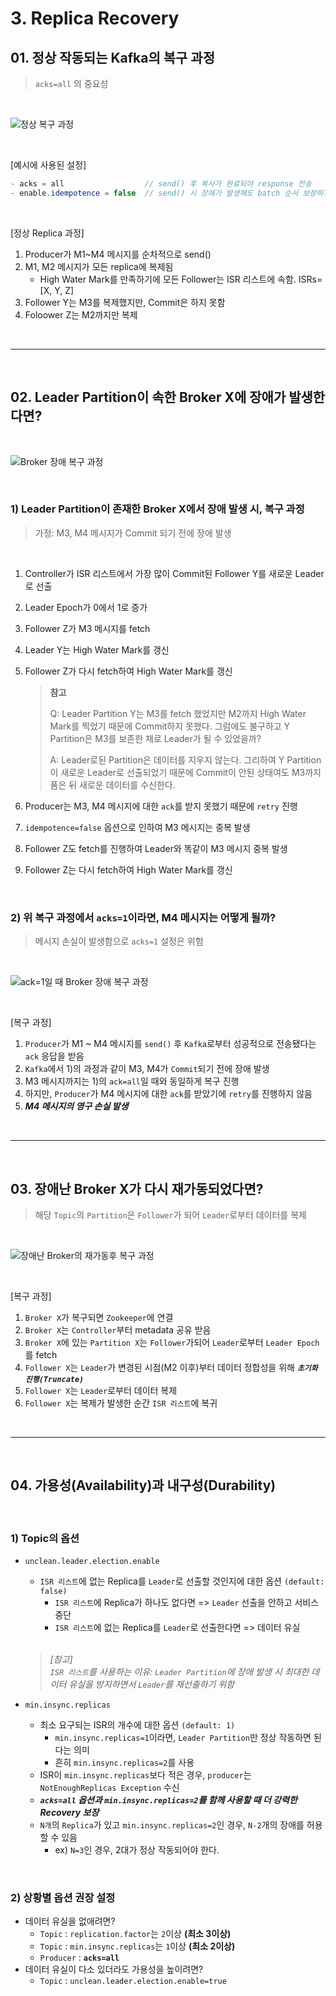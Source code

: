 # 3. Replica Recovery

## 01. 정상 작동되는 Kafka의 복구 과정

> `acks=all` 의 중요성

</br>

![정상 복구 과정](../img/part1/ch2/03/03_01_정상_replica_과정.PNG "정상 복구 과정")

</br>

[예시에 사용된 설정]

```java
- acks = all                  // send() 후 복사가 완료되야 response 전송
- enable.idempotence = false  // send() 시 장애가 발생해도 batch 순서 보장하지 않음
```

</br>

[정상 Replica 과정]

1. Producer가 M1~M4 메시지를 순차적으로 send()
2. M1, M2 메시지가 모든 replica에 복제됨
   - High Water Mark를 만족하기에 모든 Follower는 ISR 리스트에 속함. ISRs=[X, Y, Z]
3. Follower Y는 M3를 복제했지만, Commit은 하지 못함
4. Foloower Z는 M2까지만 복제

</br>

---

</br>

## 02. Leader Partition이 속한 Broker X에 장애가 발생한다면?

</br>

![Broker 장애 복구 과정](../img/part1/ch2/03/03_02_broker_장애발생시_복구_과정.PNG "Broker 장애 복구 과정")

</br>

### 1) Leader Partition이 존재한 Broker X에서 장애 발생 시, 복구 과정

> 가정: M3, M4 메시지가 Commit 되기 전에 장애 발생

</br>

1. Controller가 ISR 리스트에서 가장 많이 Commit된 Follower Y를 새로운 Leader로 선출
2. Leader Epoch가 0에서 1로 증가
3. Follower Z가 M3 메시지를 fetch
4. Leader Y는 High Water Mark를 갱신
5. Follower Z가 다시 fetch하여 High Water Mark를 갱신

   > **참고**
   >
   > Q: Leader Partition Y는 M3를 fetch 했었지만 M2까지 High Water Mark를 찍었기 때문에 Commit하지 못했다. 그럼에도 불구하고 Y Partition은 M3를 보존한 채로 Leader가 될 수 있었을까?
   >
   > A: Leader로된 Partition은 데이터를 지우지 않는다. 그리하여 Y Partition이 새로운 Leader로 선출되었기 때문에 Commit이 안된 상태여도 M3까지 품은 뒤 새로운 데이터를 수신한다.

6. Producer는 M3, M4 메시지에 대한 `ack`를 받지 못했기 때문에 `retry` 진행
7. `idempotence=false` 옵션으로 인하여 M3 메시지는 중복 발생
8. Follower Z도 fetch를 진행하여 Leader와 똑같이 M3 메시지 중복 발생
9. Follower Z는 다시 fetch하여 High Water Mark를 갱신

</br>

### 2) 위 복구 과정에서 `acks=1`이라면, M4 메시지는 어떻게 될까?

> 메시지 손실이 발생함으로 `acks=1` 설정은 위험

</br>

![ack=1일 때 Broker 장애 복구 과정](../img/part1/ch2/03/03_03_ack1일때_broker_장애발생_복구_과정.PNG "ack=1일 때 Broker 장애 복구 과정")

</br>

[복구 과정]

1. `Producer`가 M1 ~ M4 메시지를 `send()` 후 `Kafka`로부터 성공적으로 전송됐다는 `ack` 응답을 받음
2. `Kafka`에서 1)의 과정과 같이 M3, M4가 `Commit`되기 전에 장애 발생
3. M3 메시지까지는 1)의 `ack=all`일 때와 동일하게 복구 진행
4. 하지만, `Producer`가 M4 메시지에 대한 `ack`를 받았기에 `retry`를 진행하지 않음
5. _**M4 메시지의 영구 손실 발생**_

</br>

---

</br>

## 03. 장애난 Broker X가 다시 재가동되었다면?

> 해당 `Topic`의 `Partition`은 `Follower`가 되어 `Leader`로부터 데이터를 복제

</br>

![장애난 Broker의 재가동후 복구 과정](../img/part1/ch2/03/03_04_장애broker의_재가동후_복구과정.PNG "장애난 Broker의 재가동후 복구 과정")

</br>

[복구 과정]

1. `Broker X`가 복구되면 `Zookeeper`에 연결
2. `Broker X`는 `Controller`부터 metadata 공유 받음
3. `Broker X`에 있는 `Partition X`는 `Follower`가되어 `Leader`로부터 `Leader Epoch`를 fetch
4. `Follower X`는 `Leader`가 변경된 시점(M2 이후)부터 데이터 정합성을 위해 _**`초기화 진행(Truncate)`**_
5. `Follower X`는 `Leader`로부터 데이터 복제
6. `Follower X`는 복제가 발생한 순간 `ISR 리스트`에 복귀

</br>

---

</br>

## 04. 가용성(Availability)과 내구성(Durability)

</br>

### 1) Topic의 옵션

- `unclean.leader.election.enable`

  - `ISR 리스트`에 없는 Replica를 `Leader`로 선출할 것인지에 대한 옵션 `(default: false)`
    - `ISR 리스트`에 Replica가 하나도 없다면 => `Leader` 선출을 안하고 서비스 중단
    - `ISR 리스트`에 없는 Replica를 `Leader`로 선출한다면 => 데이터 유실

  </br>

  > _[참고]_  
  > _`ISR 리스트`를 사용하는 이유: `Leader Partition`에 장애 발생 시 최대한 데이터 유실을 방지하면서 `Leader`를 재선출하기 위함_

- `min.insync.replicas`
  - 최소 요구되는 ISR의 개수에 대한 옵션 `(default: 1)`
    - `min.insync.replicas=1`이라면, `Leader Partition`만 정상 작동하면 된다는 의미
    - 흔히 `min.insync.replicas=2`를 사용
  - ISR이 `min.insync.replicas`보다 적은 경우, `producer`는
    `NotEnoughReplicas Exception` 수신
  - _**`acks=all` 옵션과 `min.insync.replicas=2`를 함께 사용할 때 더 강력한 Recovery 보장**_
  - `N개`의 `Replica`가 있고 `min.insync.replicas=2`인 경우, `N-2`개의 장애를 허용할 수 있음
    - ex) `N=3`인 경우, 2대가 정상 작동되어야 한다.

</br>

### 2) 상황별 옵션 권장 설정

- 데이터 유실을 없애려면?
  - `Topic` : `replication.factor`는 `2`이상 **(최소 3이상)**
  - `Topic` : `min.insync.replicas`는 `1`이상 **(최소 2이상)**
  - `Producer` : **`acks=all`**
- 데이터 유실이 다소 있더라도 가용성을 높이려면?
  - `Topic` : `unclean.leader.election.enable=true`
